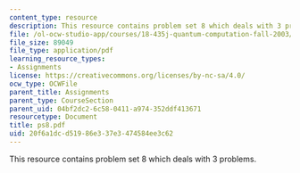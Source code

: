 ```yaml
---
content_type: resource
description: This resource contains problem set 8 which deals with 3 problems.
file: /ol-ocw-studio-app/courses/18-435j-quantum-computation-fall-2003/20f6a1dcd51986e337e3474584ee3c62_ps8.pdf
file_size: 89049
file_type: application/pdf
learning_resource_types:
- Assignments
license: https://creativecommons.org/licenses/by-nc-sa/4.0/
ocw_type: OCWFile
parent_title: Assignments
parent_type: CourseSection
parent_uid: 04bf2dc2-6c58-0411-a974-352ddf413671
resourcetype: Document
title: ps8.pdf
uid: 20f6a1dc-d519-86e3-37e3-474584ee3c62
---
```

This resource contains problem set 8 which deals with 3 problems.